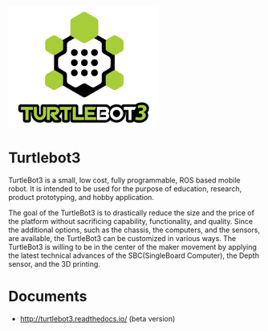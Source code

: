 <img src="https://raw.githubusercontent.com/ROBOTIS-GIT/ROBOTIS-Documents/master/wiki-images/Turtlebot3/Turtlebot3_logo.jpg" width="300">

# Turtlebot3

TurtleBot3 is a small, low cost, fully programmable, ROS­ based mobile robot. It is intended to be used for the purpose of education, research, product prototyping, and hobby application.

The goal of the TurtleBot3 is to drastically reduce the size and the price of the platform without sacrificing capability, functionality, and quality. Since the additional options, such as the chassis, the computers, and the sensors, are available, the TurtleBot3 can be customized in various ways. The TurtleBot3 is willing to be in the center of the maker movement by applying the latest technical advances of the SBC(Single­Board Computer), the Depth sensor, and the 3D printing.

# Documents

- http://turtlebot3.readthedocs.io/ (beta version)
